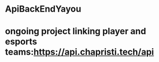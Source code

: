 # ApiBackEndYayou
# ongoing project linking player and esports teams:https://api.chapristi.tech/api
